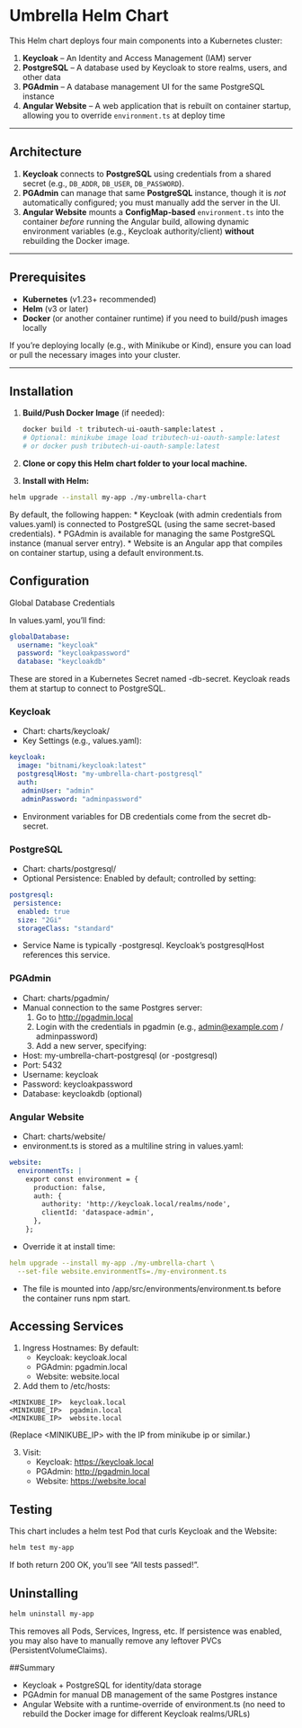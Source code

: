 # Umbrella Helm Chart

This Helm chart deploys four main components into a Kubernetes cluster:

1. **Keycloak** – An Identity and Access Management (IAM) server  
2. **PostgreSQL** – A database used by Keycloak to store realms, users, and other data  
3. **PGAdmin** – A database management UI for the same PostgreSQL instance  
4. **Angular Website** – A web application that is rebuilt on container startup, allowing you to override `environment.ts` at deploy time

---

## Architecture

1. **Keycloak** connects to **PostgreSQL** using credentials from a shared secret (e.g., `DB_ADDR`, `DB_USER`, `DB_PASSWORD`).  
2. **PGAdmin** can manage that same **PostgreSQL** instance, though it is *not* automatically configured; you must manually add the server in the UI.  
3. **Angular Website** mounts a **ConfigMap-based** `environment.ts` into the container *before* running the Angular build, allowing dynamic environment variables (e.g., Keycloak authority/client) **without** rebuilding the Docker image.

---

## Prerequisites

- **Kubernetes** (v1.23+ recommended)  
- **Helm** (v3 or later)  
- **Docker** (or another container runtime) if you need to build/push images locally  

If you’re deploying locally (e.g., with Minikube or Kind), ensure you can load or pull the necessary images into your cluster.

---

## Installation

1. **Build/Push Docker Image** (if needed):

   ```bash
   docker build -t tributech-ui-oauth-sample:latest .
   # Optional: minikube image load tributech-ui-oauth-sample:latest
   # or docker push tributech-ui-oauth-sample:latest
   ```
   
2. **Clone or copy this Helm chart folder to your local machine.**
3.	**Install with Helm:**  

   ```bash
   helm upgrade --install my-app ./my-umbrella-chart
   ```

By default, the following happen:
	* Keycloak (with admin credentials from values.yaml) is connected to PostgreSQL (using the same secret-based credentials).
	* PGAdmin is available for managing the same PostgreSQL instance (manual server entry).
	* Website is an Angular app that compiles on container startup, using a default environment.ts.

## Configuration

Global Database Credentials

In values.yaml, you’ll find:

```yaml
globalDatabase:
  username: "keycloak"
  password: "keycloakpassword"
  database: "keycloakdb"
```

These are stored in a Kubernetes Secret named <release>-db-secret. Keycloak reads them at startup to connect to PostgreSQL.

### Keycloak
* Chart: charts/keycloak/
* Key Settings (e.g., values.yaml):
```yaml
keycloak:
  image: "bitnami/keycloak:latest"
  postgresqlHost: "my-umbrella-chart-postgresql"
  auth:
   adminUser: "admin"
   adminPassword: "adminpassword"
```
* Environment variables for DB credentials come from the secret db-secret.

### PostgreSQL
* Chart: charts/postgresql/
* Optional Persistence: Enabled by default; controlled by setting:
```yaml
postgresql:
 persistence:
  enabled: true
  size: "2Gi"
  storageClass: "standard"
```
* Service Name is typically <release>-postgresql. Keycloak’s postgresqlHost references this service.

### PGAdmin
* Chart: charts/pgadmin/
* Manual connection to the same Postgres server:
	1. Go to http://pgadmin.local
	2. Login with the credentials in pgadmin  (e.g., admin@example.com / adminpassword)
	3. Add a new server, specifying:
* Host: my-umbrella-chart-postgresql (or <release>-postgresql)
* Port: 5432
* Username: keycloak
* Password: keycloakpassword
* Database: keycloakdb (optional)

### Angular Website
* Chart: charts/website/
* environment.ts is stored as a multiline string in values.yaml:
```yaml
website:
  environmentTs: |
	export const environment = {
	  production: false,
	  auth: {
		authority: 'http://keycloak.local/realms/node',
		clientId: 'dataspace-admin',
	  },
	};
```
* Override it at install time:
```yaml
helm upgrade --install my-app ./my-umbrella-chart \
  --set-file website.environmentTs=./my-environment.ts
```
* The file is mounted into /app/src/environments/environment.ts before the container runs npm start.

## Accessing Services
1. Ingress Hostnames: By default:
	* Keycloak: keycloak.local
	* PGAdmin: pgadmin.local
	* Website: website.local
2. Add them to /etc/hosts:
```
<MINIKUBE_IP>  keycloak.local
<MINIKUBE_IP>  pgadmin.local
<MINIKUBE_IP>  website.local
```
(Replace <MINIKUBE_IP> with the IP from minikube ip or similar.)

3. Visit:
	* Keycloak: https://keycloak.local
	* PGAdmin: http://pgadmin.local
	* Website: https://website.local

## Testing

This chart includes a helm test Pod that curls Keycloak and the Website:
```sh
helm test my-app
```
If both return 200 OK, you’ll see “All tests passed!”.

## Uninstalling
```sh
helm uninstall my-app
```
This removes all Pods, Services, Ingress, etc. If persistence was enabled, you may also have to manually remove any leftover PVCs (PersistentVolumeClaims).

##Summary
* Keycloak + PostgreSQL for identity/data storage
* PGAdmin for manual DB management of the same Postgres instance
* Angular Website with a runtime-override of environment.ts (no need to rebuild the Docker image for different Keycloak realms/URLs)
